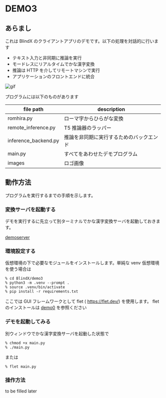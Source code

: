 
# DEMO3

## あらまし

これは BlindX のクライアントアプリのデモです。以下の処理を対話的に行います

- テキスト入力と非同期に推論を実行
- モードレスにリアルタイムでかな漢字変換
- 推論は HTTP を介してリモートマシンで実行
- アプリケーションのフロントエンドに統合

![gif](../screenshots/demo3.gif)


プログラムには以下のものがあります

| file path | description |
| ---- | ---- |
| romhira.py | ローマ字からひらがな変換 | 
| remote_inference.py | T5 推論器のラッパー|
| inference_backend.py | 推論を非同期に実行するためのバックエンド |
| main.py | すべてをあわせたデモプログラム |
| images | ロゴ画像 |


## 動作方法

プログラムを実行するまでの手順を示します。

### 変換サーバを起動する

デモを実行するに先立って別ターミナルでかな漢字変換サーバを起動しておきます。

[demoserver](./demoserver/README.md)


### 環境設定する

仮想環境の下で必要なモジュールをインストールします。単純な venv 仮想環境を使う場合は

```
% cd BlindX/demo3
% python3 -m .venv --prompt .
% source .venv/bin/activate 
% pip install -r requirements.txt
```

ここでは GUI フレームワークとして flet ( https://flet.dev/) を使用します。
flet のインストールは [demo0](./demo0/README.md) を参照ください

### デモを起動してみる

別ウィンドウでかな漢字変換サーバを起動した状態で

```
% chmod +x main.py
% ./main.py
```
または

```
% flet main.py
```
### 操作方法

to be filled later



























